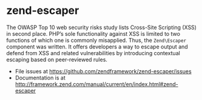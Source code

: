 # zend-escaper

The OWASP Top 10 web security risks study lists Cross-Site Scripting (XSS) in
second place. PHP’s sole functionality against XSS is limited to two functions
of which one is commonly misapplied. Thus, the `Zend\Escaper` component was written.
It offers developers a way to escape output and defend from XSS and related
vulnerabilities by introducing contextual escaping based on peer-reviewed rules.


- File issues at https://github.com/zendframework/zend-escaper/issues
- Documentation is at http://framework.zend.com/manual/current/en/index.html#zend-escaper
